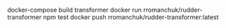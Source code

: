 docker-compose build transformer 
docker run rromanchuk/rudder-transformer npm test
docker push rromanchuk/rudder-transformer:latest
